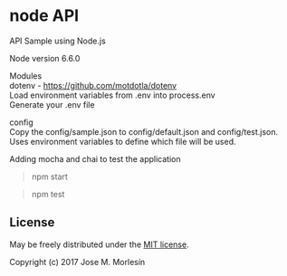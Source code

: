 # node API
API Sample using Node.js

Node version 6.6.0

Modules  
dotenv - https://github.com/motdotla/dotenv  
Load environment variables from .env into process.env  
Generate your .env file

config  
Copy the config/sample.json to config/default.json and config/test.json. Uses environment variables to define which file will be used.

Adding mocha and chai to test the application  

>npm start  

>npm test


License
-------

May be freely distributed under the [MIT license](https://github.com/jmmorlesin/node-api/blob/master/LICENSE).

Copyright (c) 2017 Jose M. Morlesín 